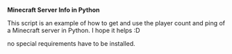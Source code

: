 **Minecraft Server Info in Python**

This script is an example of how to get and use the player count and ping of a Minecraft server in Python. I hope it helps :D

no special requirements have to be installed.
